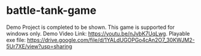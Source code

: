 # battle-tank-game
Demo Project is completed to be shown.
This game is supported for windows only.
Demo Video Link: https://youtu.be/nJvbK7UqLwg.
Playable exe file: https://drive.google.com/file/d/1YALdUGOPGo4cAn2O7_30KWJM2-5Ur7XE/view?usp=sharing
